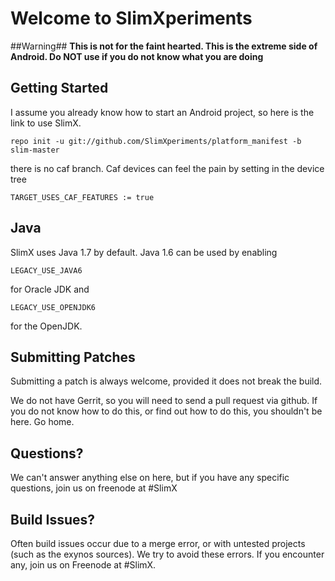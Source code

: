 Welcome to SlimXperiments
===================

##Warning##
**This is not for the faint hearted. This is the extreme side of Android. Do NOT use if you do not know what you are doing**

Getting Started
---------------

I assume you already know how to start an Android project, so here is the link to use SlimX.
```shell
repo init -u git://github.com/SlimXperiments/platform_manifest -b slim-master
```
there is no caf branch. Caf devices can feel the pain by setting in the device tree
```shell
TARGET_USES_CAF_FEATURES := true
```

Java
----

SlimX uses Java 1.7 by default. Java 1.6 can be used by enabling

```shell
LEGACY_USE_JAVA6
```
for Oracle JDK and
```shell
LEGACY_USE_OPENJDK6
```
for the OpenJDK.

Submitting Patches
------------------

Submitting a patch is always welcome, provided it does not break the build.

We do not have Gerrit, so you will need to send a pull request via github. If you do not know how to do this, or find out how to do this, you shouldn't be here. Go home.

Questions?
----------

We can't answer anything else on here, but if you have any specific questions, join us on freenode at #SlimX

Build Issues?
-------------

Often build issues occur due to a merge error, or with untested projects (such as the exynos sources).
We try to avoid these errors. If you encounter any, join us on Freenode at #SlimX.
